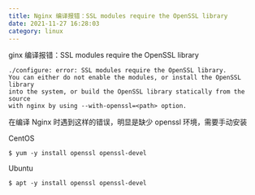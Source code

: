 ```yaml
---
title: Nginx 编译报错：SSL modules require the OpenSSL library
date: 2021-11-27 16:28:03
category: linux
---
```

ginx 编译报错：SSL modules require the OpenSSL library

```
./configure: error: SSL modules require the OpenSSL library.
You can either do not enable the modules, or install the OpenSSL library
into the system, or build the OpenSSL library statically from the source
with nginx by using --with-openssl=<path> option.
```
 在编译 Nginx 时遇到这样的错误，明显是缺少 openssl 环境，需要手动安装

CentOS
```
$ yum -y install openssl openssl-devel
```
Ubuntu
```
$ apt -y install openssl openssl-devel
```
